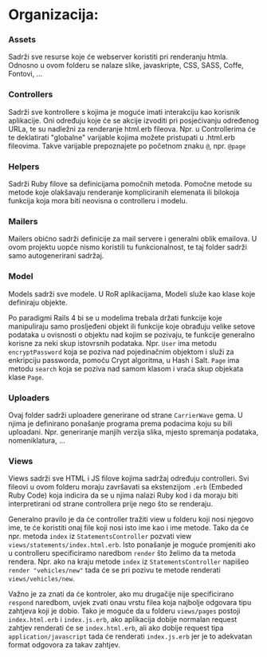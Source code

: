 Organizacija:
===
### Assets
Sadrži sve resurse koje će webserver koristiti pri renderanju htmla.
Odnosno u ovom folderu se nalaze slike, javaskripte, CSS, SASS, Coffe, Fontovi, ...
### Controllers
Sadrži sve kontrollere s kojima je moguće imati interakciju kao korisnik aplikacije.
Oni određuju koje će se akcije izvoditi pri posjećivanju određenog URLa, te su nadležni
za renderanje html.erb fileova. Npr. u Controllerima će te deklatirati "globalne" varijable
kojima možete pristupati u .html.erb fileovima. Takve varijable prepoznajete po početnom znaku `@`,
npr. `@page`
### Helpers
Sadrži Ruby filove sa definicijama pomočnih metoda.
Pomočne metode su metode koje olakšavaju renderanje kompliciranih elemenata ili bilokoja funkcija
koja mora biti neovisna o controlleru i modelu.
### Mailers
Mailers obićno sadrži definicije za mail servere i generalni oblik emailova.
U ovom projektu uopće nismo koristili tu funkcionalnost, te taj folder sadrži samo autogenerirani sadržaj.
### Model
Models sadrži sve modele. U RoR aplikacijama, Modeli služe kao klase koje definiraju objekte.

Po paradigmi Rails 4 bi se u modelima trebala držati funkcije koje manipuliraju samo prosljeđeni objekt ili 
funkcije koje obrađuju velike setove podataka u ovisnosti o objektu nad kojim se pozivaju, te funkcije generalno 
korisne za neki skup istovrsnih podataka. Npr. `User` ima metodu `encryptPassword` koja se poziva nad pojedinačnim objektom
i služi za enkripciju passworda, pomoću Crypt algoritma, u Hash i Salt. `Page` ima metodu `search` koja se poziva nad samom 
klasom i vraća skup objekata klase `Page`.
### Uploaders
Ovaj folder sadrži uploadere generirane od strane `CarrierWave` gema.
U njima je definirano ponašanje programa prema podacima koju su bili uploadani.
Npr. generiranje manjih verzija slika, mjesto spremanja podataka, nomeniklatura, ...
### Views
Views sadrži sve HTML i JS filove kojima sadržaj određuju controlleri. Svi fileovi u ovom folderu moraju završavati
sa ekstenzijom `.erb` (Embeded Ruby Code) koja indicira da se u njima nalazi Ruby kod i da moraju biti interpretirani
od strane controllera prije nego što se renderaju.

Generalno pravilo je da će controller tražiti view u folderu koji nosi njegovo ime, te će koristiti onaj file koji nosi isto ime 
kao i ime metode. Tako da će npr. metoda `index` iz `StatementsController` pozvati view `views/statements/index.html.erb`.
Isto ponašanje je moguće promjeniti ako u controlleru specificiramo naredbom `render` što želimo da ta metoda rendera.
Npr. ako na kraju metode `index` iz `StatementsController` napišeo `render "vehicles/new"` tada će se pri pozivu te metode renderati
`views/vehicles/new`.

Važno je za znati da će kontroler, ako mu drugačije nije specificirano `respond` naredbom, uvjek zvati onau vrstu filea koja najbolje odgovara
tipu zahtjeva koji je dobio. Tako je moguće da u folderu `views/pages` postoji `index.html.erb` i `index.js.erb`, ako aplikacija dobije normalan request
zahtjev renderati će se `index.html.erb`, ali ako dobije request tipa `application/javascript` tada će renderati `index.js.erb` jer je to adekvatan format odgovora
za takav zahtjev.